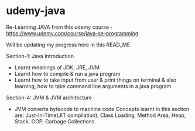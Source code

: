 # udemy-java

Re-Learning JAVA from this udemy course - https://www.udemy.com/course/java-se-programming

Will be updating my progress here in this READ_ME

Section-1: Java Introduction
- Learnt meanings of JDK, JRE, JVM
- Learnt how to compile & run a java program
- Learnt how to take input from user & print things on terminal & also learning, how to take command line arguments in a java program


Section-4: JVM & JVM architecture
- JVM converts bytecode to machine code
  Concepts learnt in this section are: Just-In-Time(JIT compilation), Class Loading, Method Area, Heap, Stack, OOP, Garbage Collections..